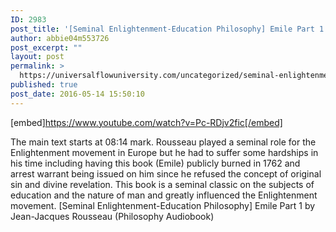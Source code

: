 ```yaml
---
ID: 2983
post_title: '[Seminal Enlightenment-Education Philosophy] Emile Part 1 (by Jean-Jacques Rousseau)'
author: abbie04m553726
post_excerpt: ""
layout: post
permalink: >
  https://universalflowuniversity.com/uncategorized/seminal-enlightenment-education-philosophy-emile-part-1-by-jean-jacques-rousseau/
published: true
post_date: 2016-05-14 15:50:10
---
```

[embed]https://www.youtube.com/watch?v=Pc-RDjv2fic[/embed]<br>
<p>The main text starts at 08:14 mark. Rousseau played a seminal role for the Enlightenment movement in Europe but he had to suffer some hardships in his time including having this book (Emile) publicly burned in 1762 and arrest warrant being issued on him since he refused the concept of original sin and divine revelation. This book is a seminal classic on the subjects of education and the nature of man and greatly influenced the Enlightenment movement.  
[Seminal Enlightenment-Education Philosophy] Emile Part 1  by Jean-Jacques Rousseau (Philosophy Audiobook)</p>